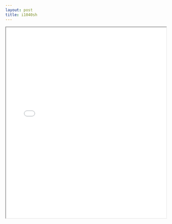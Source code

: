 ```yaml
---
layout: post
title: i1040sh
---
```


<div class="pdf-container">
<iframe src="/ea/assets/pdfs/pubs.n.ins/i1040sh.pdf" height="600" width="100%" allowFullScreen="true"></iframe>
</div>

